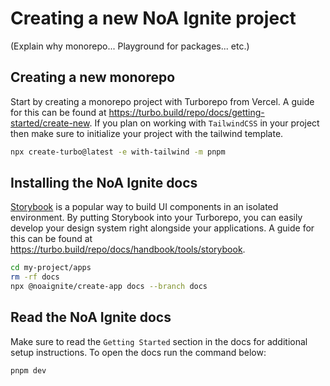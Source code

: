 # Creating a new NoA Ignite project

(Explain why monorepo... Playground for packages... etc.)

## Creating a new monorepo

Start by creating a monorepo project with Turborepo from Vercel. A guide for this can be found at https://turbo.build/repo/docs/getting-started/create-new. If you plan on working with `TailwindCSS` in your project then make sure to initialize your project with the tailwind template.

```bash
npx create-turbo@latest -e with-tailwind -m pnpm
```

## Installing the NoA Ignite docs

[Storybook](https://storybook.js.org/) is a popular way to build UI components in an isolated environment. By putting Storybook into your Turborepo, you can easily develop your design system right alongside your applications. A guide for this can be found at https://turbo.build/repo/docs/handbook/tools/storybook.

```bash
cd my-project/apps
rm -rf docs
npx @noaignite/create-app docs --branch docs
```

## Read the NoA Ignite docs

Make sure to read the `Getting Started` section in the docs for additional setup instructions. To open the docs run the command below:

```bash
pnpm dev
```
